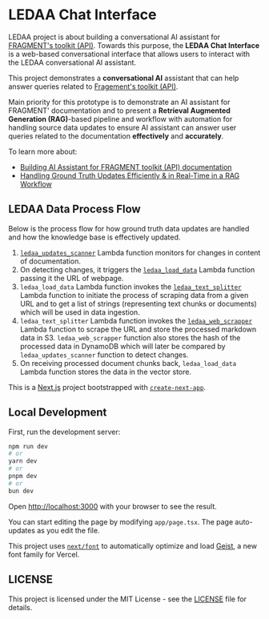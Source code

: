 # LEDAA Chat Interface

LEDAA project is about building a conversational AI assistant for [FRAGMENT's toolkit (API)](https://fragment.dev/docs). Towards this purpose, the **LEDAA Chat Interface** is a web-based conversational interface that allows users to interact with the LEDAA conversational AI assistant.

This project demonstrates a <strong>conversational AI</strong> assistant that can help answer queries related to [Fragement&apos;s toolkit (API)](https://fragment.dev/docs).

Main priority for this prototype is to demonstrate an AI assistant for FRAGMENT&apos; documentation and to present a <strong> Retrieval Augmented Generation (RAG)</strong>-based pipeline and workflow with automation for handling source data updates to ensure AI assistant can answer user queries related to the documentation <strong>effectively</strong> and <strong>accurately</strong>.

To learn more about:

-   [Building AI Assistant for FRAGMENT toolkit (API) documentation](#)
-   [Handling Ground Truth Updates Efficiently & in Real-Time in a RAG Workflow](#)

## LEDAA Data Process Flow

Below is the process flow for how ground truth data updates are handled and how the knowledge base is effectively updated.

1. [`ledaa_updates_scanner`](https://github.com/pranav-kural/ledaa-updates-scanner) Lambda function monitors for changes in content of documentation.
2. On detecting changes, it triggers the [`ledaa_load_data`](https://github.com/pranav-kural/ledaa-load-data) Lambda function passing it the URL of webpage.
3. `ledaa_load_data` Lambda function invokes the [`ledaa_text_splitter`](https://github.com/pranav-kural/ledaa-text-splitter) Lambda function to initiate the process of scraping data from a given URL and to get a list of strings (representing text chunks or documents) which will be used in data ingestion.
4. `ledaa_text_splitter` Lambda function invokes the [`ledaa_web_scrapper`](https://github.com/pranav-kural/ledaa-web-scrapper) Lambda function to scrape the URL and store the processed markdown data in S3. `ledaa_web_scrapper` function also stores the hash of the processed data in DynamoDB which will later be compared by `ledaa_updates_scanner` function to detect changes.
5. On receiving processed document chunks back, `ledaa_load_data` Lambda function stores the data in the vector store.

This is a [Next.js](https://nextjs.org) project bootstrapped with [`create-next-app`](https://nextjs.org/docs/app/api-reference/cli/create-next-app).

## Local Development

First, run the development server:

```bash
npm run dev
# or
yarn dev
# or
pnpm dev
# or
bun dev
```

Open [http://localhost:3000](http://localhost:3000) with your browser to see the result.

You can start editing the page by modifying `app/page.tsx`. The page auto-updates as you edit the file.

This project uses [`next/font`](https://nextjs.org/docs/app/building-your-application/optimizing/fonts) to automatically optimize and load [Geist](https://vercel.com/font), a new font family for Vercel.

## LICENSE

This project is licensed under the MIT License - see the [LICENSE](LICENSE) file for details.
